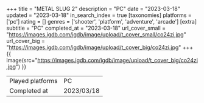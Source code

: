 +++
title = "METAL SLUG 2"
description = "PC"
date = "2023-03-18"
updated = "2023-03-18"
in_search_index = true
[taxonomies]
platforms = ['pc']
rating = []
genres = ['shooter', 'platform', 'adventure', 'arcade']
[extra]
subtitle = "PC"
completed_at = "2023-03-18"
url_cover_small = "https://images.igdb.com/igdb/image/upload/t_cover_small/co24zi.jpg"
url_cover_big = "https://images.igdb.com/igdb/image/upload/t_cover_big/co24zi.jpg"
+++
{{ image(src="https://images.igdb.com/igdb/image/upload/t_cover_big/co24zi.jpg") }}

|              |            |
| ------------ | ---------- |
| Played platforms    | PC |
| Completed at | 2023/03/18 |

